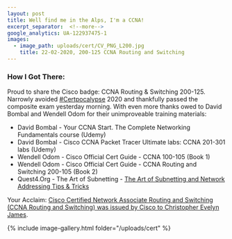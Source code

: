 ```yaml
---
layout: post
title: Well find me in the Alps, I'm a CCNA!
excerpt_separator:  <!--more-->
google_analytics: UA-122937475-1
images:
  - image_path: uploads/cert/CV_PNG_L200.jpg
    title: 22-02-2020, 200-125 CCNA Routing and Switching
---
```


### How I Got There:

Proud to share the Cisco badge: CCNA Routing & Switching 200-125. Narrowly avoided <a href="https://twitter.com/hashtag/certpocalypse?lang=en">#Certpocalypse</a> 2020 and thankfully passed the composite exam yesterday morning. With even more thanks owed to David Bombal and Wendell Odom for their unimproveable training materials:

- David Bombal - Your CCNA Start. The Complete Networking Fundamentals course (Udemy)
- David Bombal - Cisco CCNA Packet Tracer Ultimate labs: CCNA 201-301 labs (Udemy)
- Wendell Odom - Cisco Official Cert Guide - CCNA 100-105 (Book 1)
- Wendell Odom - Cisco Official Cert Guide - CCNA Routing and Switching 200-105 (Book 2)
- Quest4.Org - The Art of Subnetting - <a href="http://quest4.org/ccna/subnet_cheat_sheet.htm">The Art of Subnetting and Network Addressing Tips & Tricks</a>


Your Acclaim: <a href="https://www.youracclaim.com/users/cjamesni">Cisco Certified Network Associate Routing and Switching (CCNA Routing and Switching) was issued by Cisco to Christopher Evelyn James</a>.

{% include image-gallery.html folder="/uploads/cert" %}
